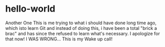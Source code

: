 # hello-world
Another One
This is me trying to what i should have done  long time ago, which isto learn Git and instead of doing this, i have been a total "brick a brac" and has since the refused to learn what's necessary. I apologize for that now! I WAS WRONG...
This is my Wake up call!
